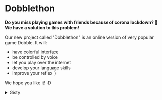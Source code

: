 # Dobblethon
__Do you miss playing games with friends because of corona lockdown? :game_die:__  
__We have a solution to this problem!__  
  
Our new project called "Dobblethon" is an online version of very popular game Dobble. It will:
* have colorful interface
* be controlled by voice
* let you play over the internet
* develop your language skills
* improve your reflex :)

We hope you like it! :D

<details>
<summary>Gisty</summary>
  
 - Jan Jawień - [Fragment kodu serwera](https://gist.github.com/JanJawien/cdae219cd36c0b74d147826d73e2c6cc)
 - Jan Jawień - [Drugi gist](https://gist.github.com/JanJawien/3308ba51b2bc7db91bf0e3eabf5fa4ba)
 
 - Marcin Kalaus - [Gist 1](https://gist.github.com/marcinkalaus/0dbc4b257c435875e93a27e123dfb6a7)
 - Marcin Kalaus - [Gist 2](https://gist.github.com/marcinkalaus/8a9b4c342e391f35e2057b53706c9f28)
</details>

